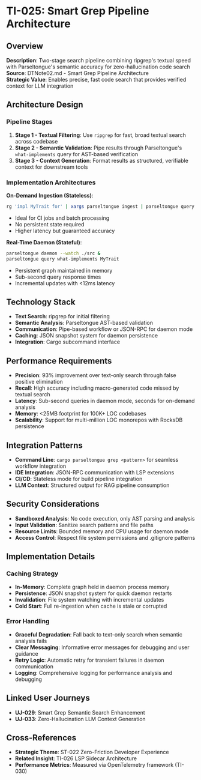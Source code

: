 # TI-025: Smart Grep Pipeline Architecture

## Overview
**Description**: Two-stage search pipeline combining ripgrep's textual speed with Parseltongue's semantic accuracy for zero-hallucination code search  
**Source**: DTNote02.md - Smart Grep Pipeline Architecture  
**Strategic Value**: Enables precise, fast code search that provides verified context for LLM integration

## Architecture Design

### Pipeline Stages
1. **Stage 1 - Textual Filtering**: Use `ripgrep` for fast, broad textual search across codebase
2. **Stage 2 - Semantic Validation**: Pipe results through Parseltongue's `what-implements` query for AST-based verification
3. **Stage 3 - Context Generation**: Format results as structured, verifiable context for downstream tools

### Implementation Architectures

**On-Demand Ingestion (Stateless)**:
```bash
rg 'impl MyTrait for' | xargs parseltongue ingest | parseltongue query what-implements MyTrait
```
- Ideal for CI jobs and batch processing
- No persistent state required
- Higher latency but guaranteed accuracy

**Real-Time Daemon (Stateful)**:
```bash
parseltongue daemon --watch ./src &
parseltongue query what-implements MyTrait
```
- Persistent graph maintained in memory
- Sub-second query response times
- Incremental updates with <12ms latency

## Technology Stack
- **Text Search**: ripgrep for initial filtering
- **Semantic Analysis**: Parseltongue AST-based validation
- **Communication**: Pipe-based workflow or JSON-RPC for daemon mode
- **Caching**: JSON snapshot system for daemon persistence
- **Integration**: Cargo subcommand interface

## Performance Requirements
- **Precision**: 93% improvement over text-only search through false positive elimination
- **Recall**: High accuracy including macro-generated code missed by textual search
- **Latency**: Sub-second queries in daemon mode, seconds for on-demand analysis
- **Memory**: <25MB footprint for 100K+ LOC codebases
- **Scalability**: Support for multi-million LOC monorepos with RocksDB persistence

## Integration Patterns
- **Command Line**: `cargo parseltongue grep <pattern>` for seamless workflow integration
- **IDE Integration**: JSON-RPC communication with LSP extensions
- **CI/CD**: Stateless mode for build pipeline integration
- **LLM Context**: Structured output for RAG pipeline consumption

## Security Considerations
- **Sandboxed Analysis**: No code execution, only AST parsing and analysis
- **Input Validation**: Sanitize search patterns and file paths
- **Resource Limits**: Bounded memory and CPU usage for daemon mode
- **Access Control**: Respect file system permissions and .gitignore patterns

## Implementation Details

### Caching Strategy
- **In-Memory**: Complete graph held in daemon process memory
- **Persistence**: JSON snapshot system for quick daemon restarts
- **Invalidation**: File system watching with incremental updates
- **Cold Start**: Full re-ingestion when cache is stale or corrupted

### Error Handling
- **Graceful Degradation**: Fall back to text-only search when semantic analysis fails
- **Clear Messaging**: Informative error messages for debugging and user guidance
- **Retry Logic**: Automatic retry for transient failures in daemon communication
- **Logging**: Comprehensive logging for performance analysis and debugging

## Linked User Journeys
- **UJ-029**: Smart Grep Semantic Search Enhancement
- **UJ-033**: Zero-Hallucination LLM Context Generation

## Cross-References
- **Strategic Theme**: ST-022 Zero-Friction Developer Experience
- **Related Insight**: TI-026 LSP Sidecar Architecture
- **Performance Metrics**: Measured via OpenTelemetry framework (TI-030)